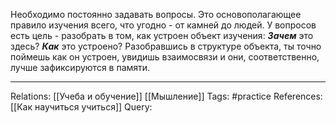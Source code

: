 Необходимо постоянно задавать вопросы. Это основополагающее правило изучения всего, что угодно - от камней до людей. У вопросов есть цель - разобрать в том, как устроен объект изучения: ***Зачем*** это здесь? ***Как*** это устроено? Разобравшись в структуре объекта, ты точно поймешь как он устроен, увидишь взаимосвязи и они, соответственно, лучше зафиксируются в памяти. 

___
Relations: [[Учеба и обучение]] [[Мышление]] 
Tags: #practice 
References: [[Как научиться учиться]] 
Query: 